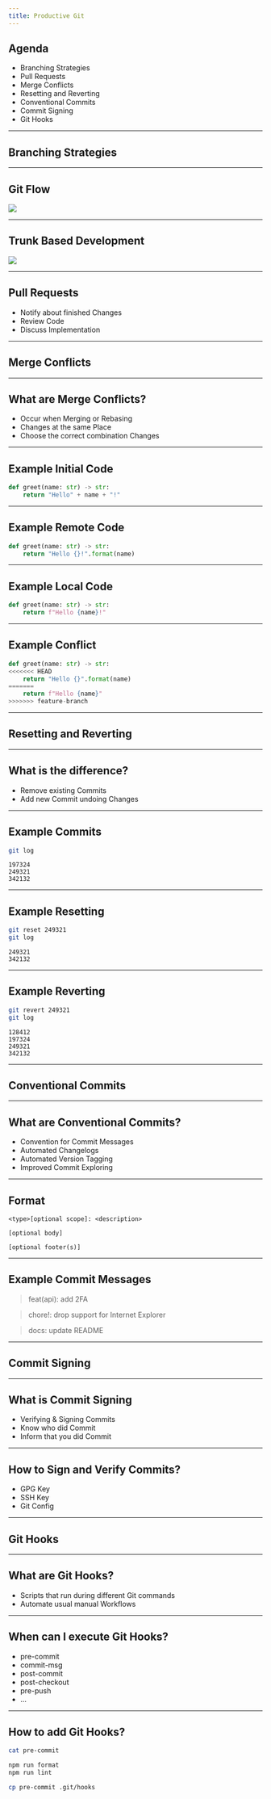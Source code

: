 ```yaml
---
title: Productive Git
---
```


## Agenda

- Branching Strategies
- Pull Requests
- Merge Conflicts
- Resetting and Reverting
- Conventional Commits
- Commit Signing
- Git Hooks

---

## Branching Strategies

---

## Git Flow

![](../assets/L05-git-flow.png)

---

## Trunk Based Development

![](../assets/L05-trunk-based-development.png)

---

## Pull Requests

- Notify about finished Changes
- Review Code
- Discuss Implementation 

---

## Merge Conflicts 

---

## What are Merge Conflicts?

- Occur when Merging or Rebasing
- Changes at the same Place
- Choose the correct combination Changes

---

## Example Initial Code

```python
def greet(name: str) -> str:
    return "Hello" + name + "!"
```

---

## Example Remote Code

```python
def greet(name: str) -> str:
    return "Hello {}!".format(name)
```

---

## Example Local Code

```python
def greet(name: str) -> str:
    return f"Hello {name}!"
```

---

## Example Conflict

```python
def greet(name: str) -> str:
<<<<<<< HEAD
    return "Hello {}".format(name)
=======
    return f"Hello {name}"
>>>>>>> feature-branch 
```

---

## Resetting and Reverting

---

## What is the difference?

- Remove existing Commits
- Add new Commit undoing Changes

---

## Example Commits

```bash
git log
```

```
197324
249321
342132
```

---

## Example Resetting

```bash
git reset 249321
git log
```

```
249321
342132

```

---

## Example Reverting

```bash
git revert 249321
git log
```

```
128412
197324
249321
342132
```

---

## Conventional Commits

---

## What are Conventional Commits?

- Convention for Commit Messages
- Automated Changelogs
- Automated Version Tagging
- Improved Commit Exploring

---

## Format

```
<type>[optional scope]: <description>

[optional body]

[optional footer(s)]
```

---

## Example Commit Messages

> feat(api): add 2FA

> chore!: drop support for Internet Explorer 

> docs: update README

---

## Commit Signing

---

## What is Commit Signing

- Verifying & Signing Commits
- Know who did Commit 
- Inform that you did Commit

---

## How to Sign and Verify Commits?

- GPG Key
- SSH Key
- Git Config

---

## Git Hooks

---

## What are Git Hooks?

- Scripts that run during different Git commands
- Automate usual manual Workflows

---

## When can I execute Git Hooks?

- pre-commit
- commit-msg
- post-commit
- post-checkout
- pre-push
- ...

---

## How to add Git Hooks?

```bash
cat pre-commit
```

```bash
npm run format
npm run lint
```

```bash
cp pre-commit .git/hooks
```
